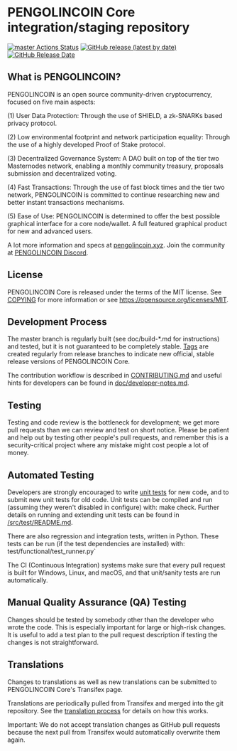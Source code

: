 PENGOLINCOIN Core integration/staging repository
=====================================

[![master Actions Status](https://github.com/PENGOLINCOIN-Project/PENGOLINCOIN/workflows/CI%20Actions%20for%20PENGOLINCOIN/badge.svg)](https://github.com/PENGOLINCOIN-Project/PENGOLINCOIN/actions)
[![GitHub release (latest by date)](https://img.shields.io/github/v/release/PENGOLINCOIN-Project/pengolincoin?color=%235c4b7d&cacheSeconds=3600)](https://github.com/PENGOLINCOIN-Project/PENGOLINCOIN/releases)
[![GitHub Release Date](https://img.shields.io/github/release-date/PENGOLINCOIN-Project/pengolincoin?color=%235c4b7d&cacheSeconds=3600)](https://github.com/PENGOLINCOIN-Project/PENGOLINCOIN/releases)

## What is PENGOLINCOIN?

PENGOLINCOIN is an open source community-driven cryptocurrency, focused on five main aspects:

(1) User Data Protection: Through the use of SHIELD, a zk-SNARKs based privacy protocol.

(2) Low environmental footprint and network participation equality: Through the use of a highly developed Proof of Stake protocol.

(3) Decentralized Governance System: A DAO built on top of the tier two Masternodes network, enabling a monthly community treasury, proposals submission and decentralized voting.

(4) Fast Transactions: Through the use of fast block times and the tier two network, PENGOLINCOIN is committed to continue researching new and better instant transactions mechanisms.

(5) Ease of Use: PENGOLINCOIN is determined to offer the best possible graphical interface for a core node/wallet. A full featured graphical product for new and advanced users.

A lot more information and specs at [pengolincoin.xyz](https://www.pengolincoin.xyz/). Join the community at [PENGOLINCOIN Discord](https://discordapp.com/invite/jzqVsJd).

## License
PENGOLINCOIN Core is released under the terms of the MIT license. See [COPYING](https://github.com/PENGOLINCOIN-Project/PENGOLINCOIN/blob/master/COPYING) for more information or see https://opensource.org/licenses/MIT.

## Development Process

The master branch is regularly built (see doc/build-*.md for instructions) and tested, but it is not guaranteed to be completely stable. [Tags](https://github.com/PENGOLINCOIN-Project/PENGOLINCOIN/tags) are created regularly from release branches to indicate new official, stable release versions of PENGOLINCOIN Core.

The contribution workflow is described in [CONTRIBUTING.md](https://github.com/PENGOLINCOIN-Project/PENGOLINCOIN/blob/master/CONTRIBUTING.md) and useful hints for developers can be found in [doc/developer-notes.md](https://github.com/PENGOLINCOIN-Project/PENGOLINCOIN/blob/master/doc/developer-notes.md).

## Testing

Testing and code review is the bottleneck for development; we get more pull requests than we can review and test on short notice. Please be patient and help out by testing other people's pull requests, and remember this is a security-critical project where any mistake might cost people a lot of money.

## Automated Testing

Developers are strongly encouraged to write [unit tests](https://github.com/PENGOLINCOIN-Project/PENGOLINCOIN/blob/master/src/test/README.md) for new code, and to submit new unit tests for old code. Unit tests can be compiled and run (assuming they weren't disabled in configure) with: make check. Further details on running and extending unit tests can be found in [/src/test/README.md](https://github.com/PENGOLINCOIN-Project/PENGOLINCOIN/blob/master/src/test/README.md).

There are also regression and integration tests, written in Python. These tests can be run (if the test dependencies are installed) with: test/functional/test_runner.py`

The CI (Continuous Integration) systems make sure that every pull request is built for Windows, Linux, and macOS, and that unit/sanity tests are run automatically.

## Manual Quality Assurance (QA) Testing

Changes should be tested by somebody other than the developer who wrote the code. This is especially important for large or high-risk changes. It is useful to add a test plan to the pull request description if testing the changes is not straightforward.

## Translations

Changes to translations as well as new translations can be submitted to PENGOLINCOIN Core's Transifex page.

Translations are periodically pulled from Transifex and merged into the git repository. See the [translation process](https://github.com/PENGOLINCOIN-Project/PENGOLINCOIN/blob/master/doc/translation_process.md) for details on how this works.

Important: We do not accept translation changes as GitHub pull requests because the next pull from Transifex would automatically overwrite them again.
